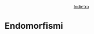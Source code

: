 
<center>
	<a 
		href="/geometria-1/index.html"
		title="Geometria 1">Indietro</a>
</center>

# Endomorfismi





<script>

// Fix for correctly remembering scrollPos

const scrollPos = localStorage.getItem("mathematics.scroll");

if (scrollPos) {
	setTimeout(() => {
			window.scrollTo(0, parseInt(scrollPos));
	}, 1000);
}

setInterval(() => {
	localStorage.setItem("mathematics.scroll", window.pageYOffset);
}, 1000);

</script>